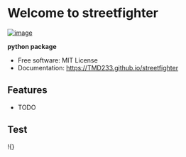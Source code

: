 # Welcome to streetfighter


[![image](https://img.shields.io/pypi/v/streetfighter.svg)](https://pypi.python.org/pypi/streetfighter)


**python package**


-   Free software: MIT License
-   Documentation: <https://TMD233.github.io/streetfighter>
    

## Features

-   TODO


## Test

!{}